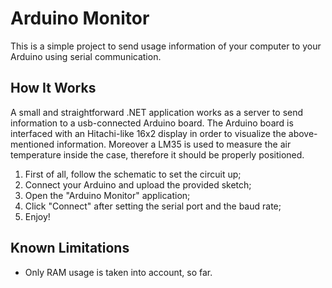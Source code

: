 # Arduino Monitor

This is a simple project to send usage information of your computer to your Arduino using serial communication.

## How It Works

A small and straightforward .NET application works as a server to send information to a usb-connected Arduino board.
The Arduino board is interfaced with an Hitachi-like 16x2 display in order to visualize the above-mentioned information.
Moreover a LM35 is used to measure the air temperature inside the case, therefore it should be properly positioned.

1. First of all, follow the schematic to set the circuit up;
1. Connect your Arduino and upload the provided sketch;
1. Open the "Arduino Monitor" application;
1. Click "Connect" after setting the serial port and the baud rate;
1. Enjoy!

## Known Limitations

* Only RAM usage is taken into account, so far.
